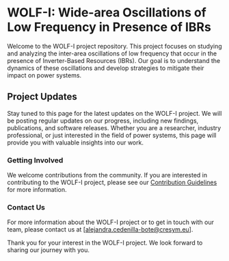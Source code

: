 # WOLF-I: Wide-area Oscillations of Low Frequency in Presence of IBRs

Welcome to the WOLF-I project repository. This project focuses on studying and analyzing the inter-area oscillations of low frequency that occur in the presence of Inverter-Based Resources (IBRs). Our goal is to understand the dynamics of these oscillations and develop strategies to mitigate their impact on power systems.

## Project Updates

Stay tuned to this page for the latest updates on the WOLF-I project. We will be posting regular updates on our progress, including new findings, publications, and software releases. Whether you are a researcher, industry professional, or just interested in the field of power systems, this page will provide you with valuable insights into our work.

### Getting Involved

We welcome contributions from the community. If you are interested in contributing to the WOLF-I project, please see our [Contribution Guidelines](contributing.md) for more information.

### Contact Us

For more information about the WOLF-I project or to get in touch with our team, please contact us at [alejandra.cedenilla-bote@cresym.eu].

Thank you for your interest in the WOLF-I project. We look forward to sharing our journey with you.